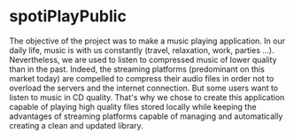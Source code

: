 # spotiPlayPublic
The objective of the project was to make a music playing application.
In our daily life, music is with us constantly (travel, relaxation, work, parties ...). Nevertheless, we are used to listen to compressed music of lower quality than in the past. Indeed, the streaming platforms (predominant on this market today) are compelled to compress their audio files in order not to overload the servers and the internet connection. But some users want to listen to music in CD quality. That's why we chose to create this application capable of playing high quality files stored locally while keeping the advantages of streaming platforms capable of managing and automatically creating a clean and updated library.

